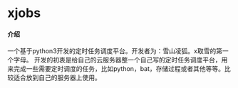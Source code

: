# xjobs

#### 介绍
一个基于python3开发的定时任务调度平台。开发者为：雪山凌狐。x取雪的第一个字母。
开发的初衷是给自己的云服务器整一个自己写的定时任务调度平台，用来完成一些需要定时调度的任务，比如python，bat，存储过程或者其他等等。比较适合放到自己的服务器上使用。

